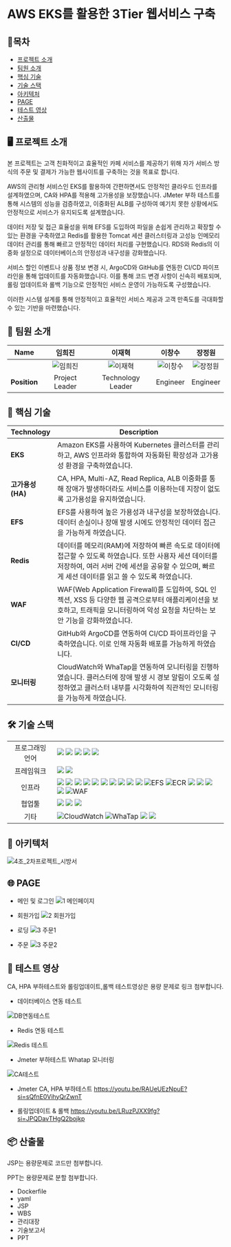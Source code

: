 # AWS EKS를 활용한 3Tier 웹서비스 구축

## 📑목차
- [프로젝트 소개](#-프로젝트-소개)
- [팀원 소개](#-팀원-소개)  
- [핵심 기술](#-핵심-기술)  
- [기술 스택](#-기술-스택)  
- [아키텍처](#-아키텍처)  
- [PAGE](#-page)  
- [테스트 영상](#-테스트-영상)  
- [산출물](#-산출물)

## 🖥️ 프로젝트 소개

본 프로젝트는 고객 친화적이고 효율적인 카페 서비스를 제공하기 위해 자가 서비스 방식의 주문 및 결제가 가능한 웹사이트를 구축하는 것을 목표로 합니다.

AWS의 관리형 서비스인 EKS를 활용하여 간편하면서도 안정적인 클라우드 인프라를 설계하였으며, CA와 HPA를 적용해 고가용성을 보장했습니다. JMeter 부하 테스트를 통해 시스템의 성능을 검증하였고, 이중화된 ALB를 구성하여 예기치 못한 상황에서도 안정적으로 서비스가 유지되도록 설계했습니다.

데이터 저장 및 접근 효율성을 위해 EFS를 도입하여 파일을 손쉽게 관리하고 확장할 수 있는 환경을 구축하였고 Redis를 활용한 Tomcat 세션 클러스터링과 고성능 인메모리 데이터 관리를 통해 빠르고 안정적인 데이터 처리를 구현했습니다. RDS와 Redis의 이중화 설정으로 데이터베이스의 안정성과 내구성을 강화했습니다.

서비스 할인 이벤트나 상품 정보 변경 시, ArgoCD와 GitHub를 연동한 CI/CD 파이프라인을 통해 업데이트를 자동화했습니다. 이를 통해 코드 변경 사항이 신속히 배포되며, 롤링 업데이트와 롤백 기능으로 안정적인 서비스 운영이 가능하도록 구성했습니다.

이러한 시스템 설계를 통해 안정적이고 효율적인 서비스 제공과 고객 만족도를 극대화할 수 있는 기반을 마련했습니다.



## 🙂 팀원 소개

| Name | 임희진 | 이재혁 | 이창수 | 장정원 |
| :------------: | :------------: | :------------: | :------------: | :------------: |
|  | ![임희진](https://github.com/user-attachments/assets/74459b22-c4b0-4718-9b90-4a8c89d94443) | ![이재혁](https://github.com/user-attachments/assets/5262f984-16b6-483d-9c59-cc4db778cfdb) | ![이창수](https://github.com/user-attachments/assets/75a42028-ef7c-4c3d-9062-f4a182c20379) | ![장정원](https://github.com/user-attachments/assets/28b895ad-0843-4e34-99e2-28ab5f64f14c) |
| __Position__ | Project Leader | Technology Leader| Engineer| Engineer|



## 🚀 핵심 기술
| Technology            | Description          |
|-----------------------|---------------------------------------------------------------------------------------------------|
| **EKS**         | Amazon EKS를 사용하여 Kubernetes 클러스터를 관리하고, AWS 인프라와 통합하여 자동화된 확장성과 고가용성 환경을 구축하였습니다. |
| **고가용성(HA)**         | CA, HPA, Multi-AZ, Read Replica, ALB 이중화를 통해 장애가 발생하더라도 서비스를 이용하는데 지장이 없도록 고가용성을 유지하였습니다. |
| **EFS**      | EFS를 사용하여 높은 가용성과 내구성을 보장하였습니다. 데이터 손실이나 장애 발생 시에도 안정적인 데이터 접근을 가능하게 하였습니다. |
| **Redis**    | 데이터를 메모리(RAM)에 저장하여 빠른 속도로 데이터에 접근할 수 있도록 하였습니다. 또한 사용자 세션 데이터를 저장하여, 여러 서버 간에 세션을 공유할 수 있으며, 빠르게 세션 데이터를 읽고 쓸 수 있도록 하였습니다. |
| **WAF** | WAF(Web Application Firewall)를 도입하여, SQL 인젝션, XSS 등 다양한 웹 공격으로부터 애플리케이션을 보호하고, 트래픽을 모니터링하여 악성 요청을 차단하는 보안 기능을 강화하였습니다. |
| **CI/CD** | GitHub와 ArgoCD를 연동하여 CI/CD 파이프라인을 구축하였습니다. 이로 인해 자동화 배포를 가능하게 하였습니다. |
| **모니터링**            | CloudWatch와 WhaTap을 연동하여 모니터링을 진행하였습니다. 클러스터에 장애 발생 시 경보 알림이 오도록 설정하였고 클러스터 내부를 시각화하여 직관적인 모니터링을 가능하게 하였습니다. |



## 🛠 기술 스택

<table>
<tr>
 <td align="center">프로그래밍 언어</td>
 <td>
  <img src="https://img.shields.io/badge/JavaScript-F7DF1E?style=for-the-badge&logo=JavaScript&logoColor=ffffff"/> <!--Java Script-->  
  <img src="https://img.shields.io/badge/Java-orange?style=for-the-badge&logo=Java&logoColor=white"/> <!--Java-->  
  <img src="https://img.shields.io/badge/html5-E34F26?style=for-the-badge&logo=html5&logoColor=white"/> <!--Html-->   
  <img src="https://img.shields.io/badge/css-1572B6?style=for-the-badge&logo=css3&logoColor=white"/> <!--Css-->  
  <img src="https://img.shields.io/badge/SQL-4479A1?style=for-the-badge&logo=MySQL&logoColor=white"/> <!--Sql-->  
 </td>
</tr>

<tr>
 <td align="center">프레임워크</td>
 <td>
  <img src="https://img.shields.io/badge/JSP-FF5F00?style=for-the-badge&logo=Java&logoColor=white"/> <!--Jsp-->  
  <img src="https://img.shields.io/badge/Spring-6DB33F?style=for-the-badge&logo=Spring&logoColor=ffffff"/> <!--Spring-->  
 </td>
</tr>

<tr>
 <td align="center">인프라</td>
 <td>
  <img src="https://img.shields.io/badge/AWS-%23FF9900.svg?style=for-the-badge&logo=amazon-aws&logoColor=white"/> <!--AWS-->
  <img src="https://img.shields.io/badge/Kubernetes-326CE5?style=for-the-badge&logo=Kubernetes&logoColor=white"/> <!--Kubernetes-->  
  <img src="https://img.shields.io/badge/amazoneks-000000?style=for-the-badge&logo=amazoneks53&logoColor=#FF9900"/> <!--EKS-->
  <img src="https://img.shields.io/badge/Ubuntu-E95420?style=for-the-badge&logo=Ubuntu&logoColor=white"/> <!--Ubuntu-->
  <img src="https://img.shields.io/badge/docker-2496ED?style=for-the-badge&logo=docker&logoColor=ffffff"/> <!--Docker-->
  <img src="https://img.shields.io/badge/nginx-009639?style=for-the-badge&logo=nginx&logoColor=white"/> <!--Nginx-->
  <img src="https://img.shields.io/badge/tomcat-F8DC75?style=for-the-badge&logo=apachetomcat&logoColor=black"/> <!--Tomcat-->
  <img src="https://img.shields.io/badge/amazonrds-000000?style=for-the-badge&logo=amazonrds&logoColor=#527FFF"/> <!--RDS-->  
  <img src="https://img.shields.io/badge/Redis-DC382D?style=for-the-badge&logo=Redis&logoColor=white"/> <!--Redis-->  
  <img src="https://img.shields.io/badge/Amazon%20EC2-FF9900?style=for-the-badge&logo=Amazon%20EC2&logoColor=white"/> <!--EC2-->
  <img src="https://img.shields.io/badge/EFS-FF9900?style=for-the-badge&logo=amazon-aws&logoColor=white" alt="EFS"/> <!--EFS-->
  <img src="https://img.shields.io/badge/Amazon_ECR-FF4F00?style=for-the-badge&logo=amazon-aws&logoColor=white" alt="ECR"/> <!--ECR-->
  <img src="https://img.shields.io/badge/linux-FCC624?style=for-the-badge&logo=linux&logoColor=black"/> <!--Linux--> 
  <img src="https://img.shields.io/badge/MariaDB-003545?style=for-the-badge&logo=mariadb&logoColor=white"/> <!--MariaDB-->
  <img src="https://img.shields.io/badge/amazonroute53-000000?style=for-the-badge&logo=amazonroute53&logoColor=#8C4FFF"/> <!--Route53-->
  <img src="https://img.shields.io/badge/AWS%20ALB-FF9900?style=for-the-badge&logo=amazon-aws&logoColor=white"/> <!--ALB-->
  <img src="https://img.shields.io/badge/WAF-FF9900?style=for-the-badge&logo=amazon-aws&logoColor=white" alt="WAF"/> <!--WAF-->
 </td>
</tr>

<tr>
 <td align="center">협업툴</td>
 <td>
  <img src="https://img.shields.io/badge/Git-F05032?style=for-the-badge&logo=Git&logoColor=white"/> <!--Git-->  
  <img src="https://img.shields.io/badge/GitHub-181717?style=for-the-badge&logo=GitHub&logoColor=white"/> <!--GitHub-->
  <img src="https://img.shields.io/badge/ArgoCD-3C7C7B?style=for-the-badge&logo=argo&logoColor=white"/> <!--ArgoCD-->
 </td>
</tr>

<tr>
 <td align="center">기타</td>
 <td>
  <img src="https://img.shields.io/badge/Amazon_CloudWatch-2568B8?style=for-the-badge&logo=amazon-aws&logoColor=white" alt="CloudWatch"/> <!--CloudWatch-->
  <img src="https://img.shields.io/badge/WhaTap-25D366?style=for-the-badge&logo=whatsapp&logoColor=white" alt="WhaTap"/> <!--WhaTap--> 
  <img src="https://img.shields.io/badge/Notion-000000?style=for-the-badge&logo=Notion&logoColor=white"/> <!--Notion-->  
  <img src="https://img.shields.io/badge/JSON-000000?style=for-the-badge&logo=json&logoColor=white"/> <!--Json-->  
 </td>
</tr>
</table>



## 🧱 아키텍처
![4조_2차프로젝트_시방서](https://github.com/user-attachments/assets/e9cd994c-5ebb-4e53-85a0-ff3125ee10a6)



## 🌐 PAGE
* 메인 및 로그인
![1 메인페이지](https://github.com/user-attachments/assets/76599271-acb9-48fd-a2de-fa272310640e)

* 회원가입
![2 회원가입](https://github.com/user-attachments/assets/f180f118-23ac-448c-a1c9-65a73c27d8b7)

* 로딩
![3 주문1](https://github.com/user-attachments/assets/6bbbb31b-4486-4275-b0da-a531c8363518)

* 주문
![3 주문2](https://github.com/user-attachments/assets/05c045a8-1c04-4c4d-90bc-62882e0388fd)

## 🧪 테스트 영상

CA, HPA 부하테스트와 롤링업데이트,롤백 테스트영상은 용량 문제로 링크 첨부합니다.

* 데이터베이스 연동 테스트

![DB연동테스트](https://github.com/user-attachments/assets/0e508d05-9273-420a-b137-17fa9f2a2272)

* Redis 연동 테스트

![Redis 테스트](https://github.com/user-attachments/assets/308fe7d9-ce8c-4114-9e30-406c72cfd224)

* Jmeter 부하테스트 Whatap 모니터링
  
![CA테스트](https://github.com/user-attachments/assets/35a88447-f12a-4a24-9366-4109efca8e19)

* Jmeter CA, HPA 부하테스트
https://youtu.be/RAUeUEzNpuE?si=sQfnE0VihyQrZwnT

* 롤링업데이트 & 롤백
https://youtu.be/LRuzPJXX9fg?si=JPQDavTHgQ2bojkp




## 📦 산출물
JSP는 용량문제로 코드만 첨부합니다.

PPT는 용량문제로 분할 첨부합니다.

* Dockerfile
* yaml
* JSP
* WBS
* 관리대장
* 기술보고서
* PPT

